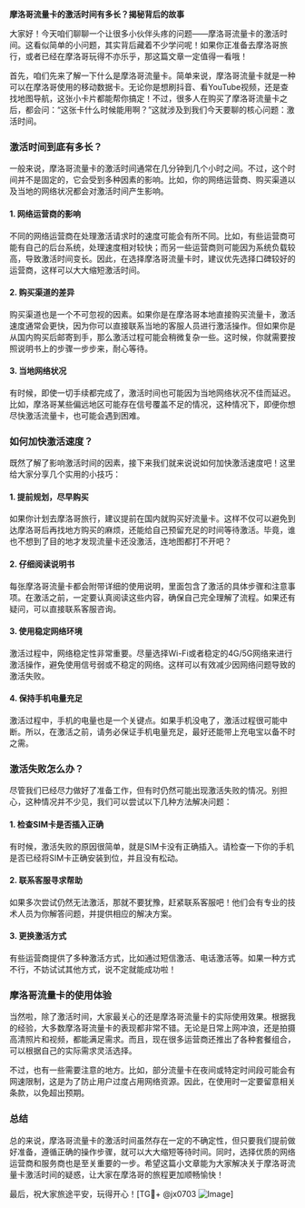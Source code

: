 **摩洛哥流量卡的激活时间有多长？揭秘背后的故事**

大家好！今天咱们聊聊一个让很多小伙伴头疼的问题——摩洛哥流量卡的激活时间。这看似简单的小问题，其实背后藏着不少学问呢！如果你正准备去摩洛哥旅行，或者已经在摩洛哥玩得不亦乐乎，那这篇文章一定值得一看哦！

首先，咱们先来了解一下什么是摩洛哥流量卡。简单来说，摩洛哥流量卡就是一种可以在摩洛哥使用的移动数据卡。无论你是想刷抖音、看YouTube视频，还是查找地图导航，这张小卡片都能帮你搞定！不过，很多人在购买了摩洛哥流量卡之后，都会问：“这张卡什么时候能用啊？”这就涉及到我们今天要聊的核心问题：激活时间。

### **激活时间到底有多长？**

一般来说，摩洛哥流量卡的激活时间通常在几分钟到几个小时之间。不过，这个时间并不是固定的，它会受到多种因素的影响。比如，你的网络运营商、购买渠道以及当地的网络状况都会对激活时间产生影响。

#### **1. 网络运营商的影响**
不同的网络运营商在处理激活请求时的速度可能会有所不同。比如，有些运营商可能有自己的后台系统，处理速度相对较快；而另一些运营商则可能因为系统负载较高，导致激活时间变长。因此，在选择摩洛哥流量卡时，建议优先选择口碑较好的运营商，这样可以大大缩短激活时间。

#### **2. 购买渠道的差异**
购买渠道也是一个不可忽视的因素。如果你是在摩洛哥本地直接购买流量卡，激活速度通常会更快，因为你可以直接联系当地的客服人员进行激活操作。但如果你是从国内购买后邮寄到手，那么激活过程可能会稍微复杂一些。这时候，你就需要按照说明书上的步骤一步步来，耐心等待。

#### **3. 当地网络状况**
有时候，即使一切手续都完成了，激活时间也可能因为当地网络状况不佳而延迟。比如，摩洛哥某些偏远地区可能存在信号覆盖不足的情况，这种情况下，即便你想尽快激活流量卡，也可能会遇到困难。

### **如何加快激活速度？**

既然了解了影响激活时间的因素，接下来我们就来说说如何加快激活速度吧！这里给大家分享几个实用的小技巧：

#### **1. 提前规划，尽早购买**
如果你计划去摩洛哥旅行，建议提前在国内就购买好流量卡。这样不仅可以避免到达摩洛哥后再找地方购买的麻烦，还能给自己预留充足的时间等待激活。毕竟，谁也不想到了目的地才发现流量卡还没激活，连地图都打不开吧？

#### **2. 仔细阅读说明书**
每张摩洛哥流量卡都会附带详细的使用说明，里面包含了激活的具体步骤和注意事项。在激活之前，一定要认真阅读这些内容，确保自己完全理解了流程。如果还有疑问，可以直接联系客服咨询。

#### **3. 使用稳定网络环境**
激活过程中，网络稳定性非常重要。尽量选择Wi-Fi或者稳定的4G/5G网络来进行激活操作，避免使用信号弱或不稳定的网络。这样可以有效减少因网络问题导致的激活失败。

#### **4. 保持手机电量充足**
激活过程中，手机的电量也是一个关键点。如果手机没电了，激活过程很可能中断。所以，在激活之前，请务必保证手机电量充足，最好还能带上充电宝以备不时之需。

### **激活失败怎么办？**

尽管我们已经尽力做好了准备工作，但有时仍然可能出现激活失败的情况。别担心，这种情况并不少见，我们可以尝试以下几种方法解决问题：

#### **1. 检查SIM卡是否插入正确**
有时候，激活失败的原因很简单，就是SIM卡没有正确插入。请检查一下你的手机是否已经将SIM卡正确安装到位，并且没有松动。

#### **2. 联系客服寻求帮助**
如果多次尝试仍然无法激活，那就不要犹豫，赶紧联系客服吧！他们会有专业的技术人员为你解答问题，并提供相应的解决方案。

#### **3. 更换激活方式**
有些运营商提供了多种激活方式，比如通过短信激活、电话激活等。如果一种方式不行，不妨试试其他方式，说不定就能成功啦！

### **摩洛哥流量卡的使用体验**

当然啦，除了激活时间，大家最关心的还是摩洛哥流量卡的实际使用效果。根据我的经验，大多数摩洛哥流量卡的表现都非常不错。无论是日常上网冲浪，还是拍摄高清照片和视频，都能满足需求。而且，现在很多运营商还推出了各种套餐组合，可以根据自己的实际需求灵活选择。

不过，也有一些需要注意的地方。比如，部分流量卡在夜间或特定时间段可能会有网速限制，这是为了防止用户过度占用网络资源。因此，在使用时一定要留意相关条款，以免超出预期。

### **总结**

总的来说，摩洛哥流量卡的激活时间虽然存在一定的不确定性，但只要我们提前做好准备，遵循正确的操作步骤，就可以大大缩短等待时间。同时，选择优质的网络运营商和服务商也是至关重要的一步。希望这篇小文章能为大家解决关于摩洛哥流量卡激活时间的疑惑，让大家在摩洛哥的旅程更加顺畅愉快！

最后，祝大家旅途平安，玩得开心！[TG💪+ @jx0703 ![Image](https://github.com/user-attachments/assets/dbca1d08-cadb-493c-b0ec-ad6f7a83f270)]